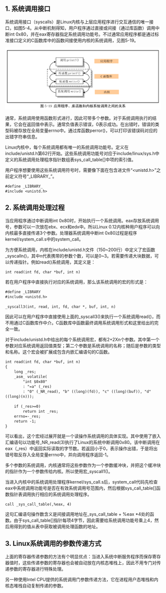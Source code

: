 ## 1. 系统调用接口

系统调用接口（syscalls）是Linux内核与上层应用程序进行交互通信的唯一接口，如图5-4。从中断机制得知，用户程序通过直接或间接（通过库函数）调用中断int 0x80，并在eax寄存器指定系统调用功能号。不过通常应用程序都是通过标准接口定义的C函数库中的函数间接使用内核的系统调用，见图5-19。

![config](images/20.png)

通常，系统调用使用函数形式进行，因此可带多个参数。对于系统调用执行的结果，它会在返回值中表示。通常负值表示错误，0表示成功。在出错时，错误的类型码被存放在全局变量errno中。通过库函数perror()，可以打印该错误码对应的出错字符串信息。

Linux内核中，每个系统调用都有唯一的系统调用功能号。定义在include/unistd.h第62行开始。这些系统调用功能号对应于include/linux/sys.h中定义的系统调用处理程序指针数组表sys\_call\_table[]中项的索引值。

用户程序想要使用这些系统调用符号时，需要像下面在包含进文件“<unistd.h>”之前定义符号“\_LIBRARY\_”。

```
#define _LIBRARY_
#include <unistd.h>
```

## 2. 系统调用处理过程

当应用程序通过中断调用int 0x80时，开始执行一个系统调用。eax存放系统调用号，参数可以一次放在ebx、ecx和edx中。所以Linux 0.12内核种用户程序可以向内核最多直接传递3个参数。处理器系统调用中断int 0x80过程是程序kernel/system\_call.s中的system\_call。

为方便系统调用，内核在include/unistd.h文件（150\~200行）中定义了宏函数_syscalln()，其中n代表携带的参数个数，可以是0\~3。若需要传递大块数据，可以传递指针。例如read()系统调用，其定义是：

```
int read(int fd, char *buf, int n)
```

若在用户程序中直接执行对应的系统调用，那么该系统调用的宏的形式是：

```
#define _LIBRARY
#include <unistd.h>

_syscall3(int, read, int, fd, char *, buf, int, n)
```

因此可以在用户程序中直接使用上面的_syscall3()来执行一个系统调用read()，而不用通过C函数库作中介。C函数库中函数最终调用系统调用形式和这里给出的完全一致。

对于include/unistd.h中给出的每个系统调用宏，都有2+2Xn个参数。其中第一个参数对应系统调用返回值类型；第二个参数是系统调用的名称；随后是参数的类型和名称。这个宏会被扩展成包含内嵌汇编语句的C函数。

```
int read(int fd, char *buf, int n)
{
    long _res;
    _asm_ volatile(
        "int $0x80"
        : "=a" (_res)
        : "0" (_NR_read), "b" ((long)(fd)), "c" ((long)(buf)), "d" ((long)(n)));
    
    if (_res>=0)
        return int _res;
    errno=-_res;
    return -1;
}
```

可以看出，这个宏经过展开就是一个读操作系统调用的具体实现。其中使用了嵌入汇编语句以功能号\_NR\_read(3)执行了Linux的系统中断调用0x80。该中断调用在eax（_res）中返回实际读取的字节数。若返回小于0，表示操作出错，于是将出错号取反存入全局变量errno中，并向调用程序返回-1。

多个参数的系统调用，内核通常将这些参数作为一个参数缓冲块，并把这个缓冲块的指针作为一个参数传给内核。所以使用宏\_syscall1()。

当进入内核中的系统调用处理程序kernel/sys\_call.s后，system\_call代码先检查eax中系统调用功能号是否在有效系统调用号范围内，然后根据sys\_call\_table[]函数指针表调用执行相应的系统调用处理程序。

```
call _sys_call_table(,%eax, 4)
```

这句汇编语句操作数含义是间接调用地址在\_sys\_call\_table + %eax *4处的函数。由于sys\_call\_table[]指针每项4字节，因此需要给系统调用功能号乘上4，然后用得到的值从表中获取被调用处理函数的地址。

## 3. Linux系统调用的参数传递方式

上面的寄存器传递参数的方法有个明显优点：当进入系统中断服务程序而保存寄存器值时，这些传递参数的寄存器也会被自动放在内核态堆栈上，因此不用专门对传递参数的寄存器进行特殊处理。

另一种使用Intel CPU提供的系统调用门参数传递方法，它在进程用户态堆栈和内核态堆栈自动复制传递的参数。
